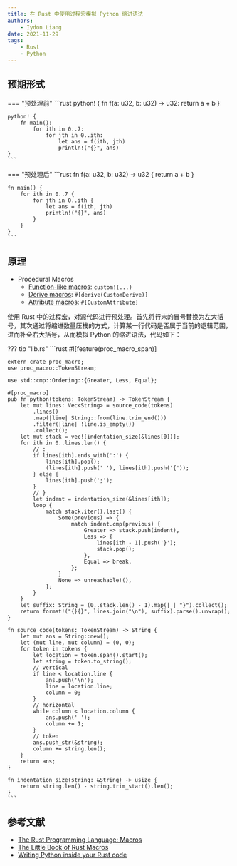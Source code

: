 ```yaml
---
title: 在 Rust 中使用过程宏模拟 Python 缩进语法
authors:
    - Iydon Liang
date: 2021-11-29
tags:
    - Rust
    - Python
---
```


## 预期形式
=== "预处理前"
    ```rust
    python! {
        fn f(a: u32, b: u32) -> u32:
            return a + b
    }

    python! {
        fn main():
            for ith in 0..7:
                for jth in 0..ith:
                    let ans = f(ith, jth)
                    println!("{}", ans)
    }
    ```
=== "预处理后"
    ```rust
    fn f(a: u32, b: u32) -> u32 {
        return a + b
    }

    fn main() {
        for ith in 0..7 {
            for jth in 0..ith {
                let ans = f(ith, jth)
                println!("{}", ans)
            }
        }
    }
    ```


## 原理
- Procedural Macros
    - [Function-like macros](https://doc.rust-lang.org/reference/procedural-macros.html#function-like-procedural-macros): `custom!(...)`
    - [Derive macros](https://doc.rust-lang.org/reference/procedural-macros.html#derive-macros): `#[derive(CustomDerive)]`
    - [Attribute macros](https://doc.rust-lang.org/reference/procedural-macros.html#attribute-macros): `#[CustomAttribute]`

使用 Rust 中的过程宏，对源代码进行预处理。首先将行末的冒号替换为左大括号，其次通过将缩进数量压栈的方式，计算某一行代码是否属于当前的逻辑范围，进而补全右大括号，从而模拟 Python 的缩进语法，代码如下：

??? tip "lib.rs"
    ```rust
    #![feature(proc_macro_span)]

    extern crate proc_macro;
    use proc_macro::TokenStream;

    use std::cmp::Ordering::{Greater, Less, Equal};

    #[proc_macro]
    pub fn python(tokens: TokenStream) -> TokenStream {
        let mut lines: Vec<String> = source_code(tokens)
            .lines()
            .map(|line| String::from(line.trim_end()))
            .filter(|line| !line.is_empty())
            .collect();
        let mut stack = vec![indentation_size(&lines[0])];
        for ith in 0..lines.len() {
            // :
            if lines[ith].ends_with(':') {
                lines[ith].pop();
                (lines[ith].push(' '), lines[ith].push('{'));
            } else {
                lines[ith].push(';');
            }
            // }
            let indent = indentation_size(&lines[ith]);
            loop {
                match stack.iter().last() {
                    Some(previous) => {
                        match indent.cmp(previous) {
                            Greater => stack.push(indent),
                            Less => {
                                lines[ith - 1].push('}');
                                stack.pop();
                            },
                            Equal => break,
                        };
                    }
                    None => unreachable!(),
                };
            }
        }
        let suffix: String = (0..stack.len() - 1).map(|_| "}").collect();
        return format!("{}{}", lines.join("\n"), suffix).parse().unwrap();
    }

    fn source_code(tokens: TokenStream) -> String {
        let mut ans = String::new();
        let (mut line, mut column) = (0, 0);
        for token in tokens {
            let location = token.span().start();
            let string = token.to_string();
            // vertical
            if line < location.line {
                ans.push('\n');
                line = location.line;
                column = 0;
            }
            // horizontal
            while column < location.column {
                ans.push(' ');
                column += 1;
            }
            // token
            ans.push_str(&string);
            column += string.len();
        }
        return ans;
    }

    fn indentation_size(string: &String) -> usize {
        return string.len() - string.trim_start().len();
    }
    ```


## 参考文献
- [The Rust Programming Language: Macros](https://doc.rust-lang.org/book/ch19-06-macros.html)
- [The Little Book of Rust Macros](https://danielkeep.github.io/tlborm/book/index.html)
- [Writing Python inside your Rust code](https://blog.m-ou.se/writing-python-inside-rust-1/)
